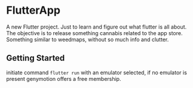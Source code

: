 # FlutterApp

A new Flutter project. Just to learn and figure out what flutter is all about. The objective is to release something cannabis related to the app store. Something similar to weedmaps, without so much info and clutter.

## Getting Started

initiate command `flutter run` with an emulator selected, if no emulator is present genymotion offers a free membership.
